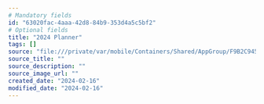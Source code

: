 ```yaml
---
# Mandatory fields
id: "63020fac-4aaa-42d8-84b9-353d4a5c5bf2"
# Optional fields
title: "2024 Planner"
tags: []
source: "file:///private/var/mobile/Containers/Shared/AppGroup/F9B2C945-F52C-41A5-AABA-351081C30EF6/2024%20Digital%20Portrait%20Planner%20(Monday%20Start)%203.pdf"
source_title: ""
source_description: ""
source_image_url: ""
created_date: "2024-02-16"
modified_date: "2024-02-16"
---
```

